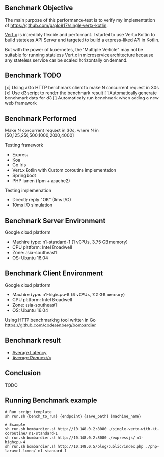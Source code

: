 ## Benchmark Objective
The main purpose of this performance-test is to verify my implementation of https://github.com/gaplo917/single-vertx-kotlin.

[Vert.x](http://vertx.io/) is incredibly flexible and performant. I started to use
Vert.x Koltin to build stateless API Server and targeted to build a express-liked API in Kotlin.

But with the power of kubernetes, the "Multiple Verticle" may not be suitable for running stateless
Vert.x in microservice architecture because any stateless service can be scaled horizontally on demand.

## Benchmark TODO
[x] Using a Go HTTP benchmark client to make N concurrent request in 30s
[x] Use d3 script to render the benchmark result
[ ] Automatically generate benchmark data for d3
[ ] Automatically run benchmark when adding a new web framework  


## Benchmark Performed
Make N concurrent request in 30s, where N in [50,125,250,500,1000,2000,4000]

Testing framework
* Express 
* Koa
* Go Iris
* Vert.x Kotlin with Custom coroutine implementation
* Spring boot
* PHP lumen (fpm + apache2)

Testing implemenation
* Directly reply "OK" (0ms I/O)
* 10ms I/O simulation

## Benchmark Server Environment
Google cloud platform
* Machine type: n1-standard-1 (1 vCPUs, 3.75 GB memory)
* CPU platform: Intel Broadwell
* Zone: asia-southeast1
* OS: Ubuntu 16.04


## Benchmark Client Environment
Google cloud platform
* Machine type: n1-highcpu-8 (8 vCPUs, 7.2 GB memory)
* CPU platform: Intel Broadwell
* Zone: asia-southeast1
* OS: Ubuntu 16.04

Using HTTP benchmarking tool written in Go
https://github.com/codesenberg/bombardier

## Benchmark result
* [Average Latency](https://rawgit.com/gaplo917/web-framework-benchmark/master/charting/latency/index.html)
* [Average Request/s](https://rawgit.com/gaplo917/web-framework-benchmark/master/charting/rps/index.html)

## Conclusion
TODO


## Running Benchmark example
```
# Run script template
sh run.sh {bench_to_run} {endpoint} {save_path} {machine_name}

# Example
sh run.sh bombardier.sh http://10.148.0.2:8080 ./single-vertx-with-kt-coroutine/ n1-standard-1
sh run.sh bombardier.sh http://10.148.0.2:8080 ./expressjs/ n1-highcpu-4
sh run.sh bombardier.sh http://10.148.0.5/blog/public/index.php ./php-laravel-lumen/ n1-standard-1
```
